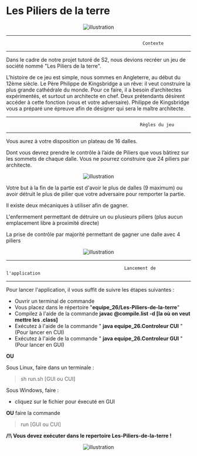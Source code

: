 # Les Piliers de la terre

<div align="center">
  <img src="https://user-images.githubusercontent.com/84861609/122014236-40877980-cdbf-11eb-893f-eb39ccf2c037.png" alt="illustration" />
</div>


------------------------------------------------------------------------------------------------------------------------------------------------------------------
                                                        Contexte
------------------------------------------------------------------------------------------------------------------------------------------------------------------

Dans le cadre de notre projet tutoré de S2, nous devions recréer un jeu de société nommé "Les Piliers de la terre".

L'histoire de ce jeu est simple, nous sommes en Angleterre, au début du 12ème siècle. Le Père Philippe de Kingsbridge a un rêve: il veut construire la plus  grande  cathédrale  du  monde.  Pour  ce  faire,  il  a  besoin  d’architectes  expérimentés,  et  surtout  un architecte  en  chef.  Deux  prétendants  désirent  accéder  à  cette  fonction (vous et votre adversaire).  Philippe  de  Kingsbridge   vous a préparé une épreuve afin de désigner qui sera le maître architecte.

------------------------------------------------------------------------------------------------------------------------------------------------------------------
                                                       Règles du jeu 
------------------------------------------------------------------------------------------------------------------------------------------------------------------

Vous aurez à votre disposition un plateau de 16 dalles.

Dont vous devrez prendre le contrôle à l’aide de Piliers que vous bâtirez sur les sommets de chaque dalle. Vous ne pourrez construire que 24 piliers par architecte.

<div align="center">
  <img src="https://user-images.githubusercontent.com/84861609/122020250-e7224900-cdc4-11eb-929d-aa36619cfffb.png" alt="illustration" />
</div>


Votre but à la fin de la partie est d'avoir le plus de dalles (9 maximum) ou avoir détruit le plus de pilier que votre adversaire pour remporter la partie.

Il existe deux mécaniques à utiliser afin de gagner.

L'enfermement permettant de détruire un ou plusieurs piliers (plus aucun emplacement libre à proximité directe)

La prise de contrôle par majorité permettant de gagner une dalle avec 4 piliers

<div align="center">
  <img src="https://user-images.githubusercontent.com/84861609/122020355-00c39080-cdc5-11eb-8a1c-40e9db43ea1c.png" alt="illustration" />
</div>


------------------------------------------------------------------------------------------------------------------------------------------------------------------
                                                 Lancement de l'application 
------------------------------------------------------------------------------------------------------------------------------------------------------------------

Pour lancer l'application, il vous suffit de suivre les étapes suivantes : 

- Ouvrir un terminal de commande
- Vous placez dans le répertoire    "**equipe_26/Les-Piliers-de-la-terre**"
- Compilez à l'aide de la commande   **javac @compile.list -d [la où on veut mettre les .class]**
- Exécutez à l'aide de la commande " **java equipe_26.Controleur CUI** "  (Pour lancer en CUI)
- Exécutez à l'aide de la commande " **java equipe_26.Controleur GUI** "  (Pour lancer en GUI)

**OU** 

Sous Linux, faire dans un terminale :
> sh run.sh [GUI ou CUI]

Sous Windows, faire :
- cliquez sur le fichier pour éxecuté en GUI

 **OU** 
 faire la commande 
 > run [GUI ou CUI]

**/!\ Vous devez exécuter dans le repertoire Les-Piliers-de-la-terre !**

<div align="center">
  <img src="https://user-images.githubusercontent.com/84861609/122023396-ca3b4500-cdc7-11eb-98fb-e4996754f615.png" alt="illustration" />
</div>
